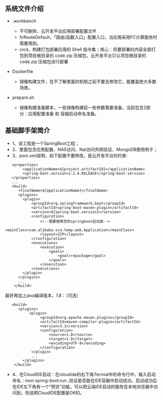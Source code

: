 ## 系统文件介绍
- .workbench
  - 不可删除，云开发平台应用部署配置文件
  - fcRouteDefault，「路由/函数入口」配置入口，当应用采用FC计算服务时需要用到。
  - cicd，构建打包部署应用的 Shell 指令集；核心：将要部署的内容全部打包到项目根目录的 code.zip 压缩包，云开发平台只认项目根目录的 code.zip 压缩包进行部署

- Dockerfile
  - 镜像构建文件，在不了解里面的机制之前不要去修改它，能覆盖绝大多数场景。

- prepare.sh
  - 镜像构建准备脚本，一些镜像构建前一些参数需要准备。当前包含2部分：应用配置准备 和 容器启动命名准备。

## 基础脚手架简介
-  1、该工程是一个SpringBoot工程；
-  2、里面包含应用配置、NAS访问、Nat访问外网验证、MongoDB使用例子；
-  3、pom.xml说明，如下配置不要修改，是云开发平台的约束:
```
   <properties>
        <applicationName>${project.artifactId}</applicationName>
        <spring-boot.version>2.2.6.RELEASE</spring-boot.version>
   </properties>
   ...
   <build>
      <finalName>${applicationName}</finalName>
      <plugins>
        <plugin>
            <groupId>org.springframework.boot</groupId>
            <artifactId>spring-boot-maven-plugin</artifactId>
            <version>${spring-boot.version}</version>
            <configuration>
                <!--需要替换您的springboot启动类-->
                <mainClass>com.alibaba.sca.temp.web.Application</mainClass>
                <layout>ZIP</layout>
            </configuration>
            <executions>
                <execution>
                    <goals>
                        <goal>repackage</goal>
                    </goals>
                </execution>
            </executions>
        </plugin>
      </plugins>
      ...
    </build>
```
   最好再加上java编译版本，1.8：（可选）
```
   <build>
      <plugins>
           <plugin>
                <groupId>org.apache.maven.plugins</groupId>
                <artifactId>maven-compiler-plugin</artifactId>
                <version>3.1</version>
                <configuration>
                    <source>1.8</source>
                    <target>1.8</target>
                    <encoding>UTF-8</encoding>
                </configuration>
            </plugin>
            ...
        </plugins>
    </build>
```

- 4、在CloudIDE启动：在cloudide的右下角Termial中的命令行中，输入启动命名：mvn spring-boot:run ,验证是否能在IDE容器中启动成功，启动成功后在IDE左下角有一个“预览”功能，可以把云端IDE启动的服务在本地浏览器中访问到，则说明CloudIDE配置是OK的。


   
    